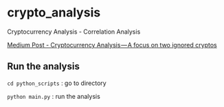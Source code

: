 # crypto_analysis

Cryptocurrency Analysis - Correlation Analysis

[Medium Post - Cryptocurrency Analysis — A focus on two ignored cryptos](https://medium.com/@thanasis.z/cryptocurrency-analysis-a-focus-on-two-ignored-cryptos-3e682c06d19f)

## Run the analysis
``cd python_scripts`` : go to directory

``python main.py`` : run the analysis